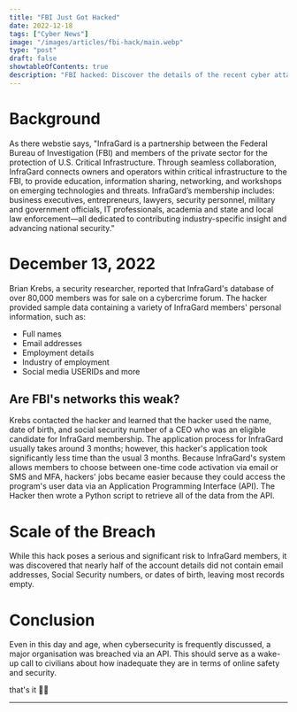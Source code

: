 ```yaml
---
title: "FBI Just Got Hacked"
date: 2022-12-18
tags: ["Cyber News"]
image: "/images/articles/fbi-hack/main.webp"
type: "post"
draft: false
showtableOfContents: true
description: "FBI hacked: Discover the details of the recent cyber attack and what it means for cybersecurity. Read our article."
---
```


# Background
As there webstie says, "InfraGard is a partnership between the Federal Bureau of Investigation (FBI) and members of the private sector for the protection of U.S. Critical Infrastructure. Through seamless collaboration, InfraGard connects owners and operators within critical infrastructure to the FBI, to provide education, information sharing, networking, and workshops on emerging technologies and threats. InfraGard’s membership includes: business executives, entrepreneurs, lawyers, security personnel, military and government officials, IT professionals, academia and state and local law enforcement—all dedicated to contributing industry-specific insight and advancing national security."

# December 13, 2022
Brian Krebs, a security researcher, reported that InfraGard's database of over 80,000 members was for sale on a cybercrime forum. The hacker provided sample data containing a variety of InfraGard members' personal information, such as:

- Full names
- Email addresses
- Employment details
- Industry of employment
- Social media USERIDs and more

## Are FBI's networks this weak? 
Krebs contacted the hacker and learned that the hacker used the name, date of birth, and social security number of a CEO who was an eligible candidate for InfraGard membership. The application process for InfraGard usually takes around 3 months; however, this hacker's application took significantly less time than the usual 3 months. Because InfraGard's system allows members to choose between one-time code activation via email or SMS and MFA, hackers' jobs became easier because they could access the program's user data via an Application Programming Interface (API). The Hacker then wrote a Python script to retrieve all of the data from the API.

# Scale of the Breach
While this hack poses a serious and significant risk to InfraGard members, it was discovered that nearly half of the account details did not contain email addresses, Social Security numbers, or dates of birth, leaving most records empty.

# Conclusion
Even in this day and age, when cybersecurity is frequently discussed, a major organisation was breached via an API. This should serve as a wake-up call to civilians about how inadequate they are in terms of online safety and security.


that's it ✌🏽

-------------------------------------------------------------
  